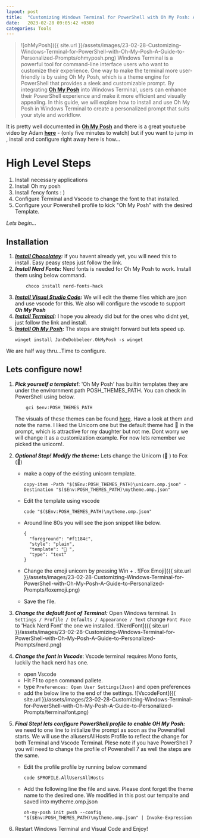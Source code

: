 ```yaml
---
layout: post
title:  "Customizing Windows Terminal for PowerShell with Oh My Posh: A Guide to Personalized Prompts"
date:   2023-02-28 09:05:42 +0300
categories: Tools
---
```

> ![ohMyPosh]({{ site.url }}/assets/images/23-02-28-Customizing-Windows-Terminal-for-PowerShell-with-Oh-My-Posh-A-Guide-to-Personalized-Prompts/ohmyposh.png) Windows Terminal is a powerful tool for command-line interface users who want to customize their experience. One way to make the terminal more user-friendly is by using Oh My Posh, which is a theme engine for PowerShell that provides a sleek and customizable prompt. By integrating **[Oh My Posh](https://ohmyposh.dev/)** into Windows Terminal, users can enhance their PowerShell experience and make it more efficient and visually appealing. In this guide, we will explore how to install and use Oh My Posh in Windows Terminal to create a personalized prompt that suits your style and workflow.

It is pretty well documented in **[Oh My Posh](https://ohmyposh.dev/)**  and there is a great youtuebe video by Adam **[here](https://www.youtube.com/watch?v=OL9Mr4dzIWU)** - (only five minutes to watch) but if you want to jump in , install and configure right away here is how...

# High Level Steps
1. Install necessary  applications
1. Install Oh my posh
1. Install fency fonts : )
1. Configure Terminal and Vscode to change the font to that installed.
1. Configure your Powershell profile to kick "Oh My Posh" with the desired Template.

*Lets begin...*

## Installation
1. ***[Install Chocolatey](https://chocolatey.org/install#individual):*** if you havent already yet, you will need this to install. Easy peasy steps just follow the link.
1. ***Install Nerd Fonts:*** Nerd fonts is needed for Oh My Posh to work. Install them using below command.
    ```
        choco install nerd-fonts-hack
    ```
1. ***[Install Visual Studio Code](https://code.visualstudio.com/download):*** We will edit the theme files which are json and use vscode for this. We also will configure the vscode to support ***Oh My Posh***
1. ***[Install Terminal](https://apps.microsoft.com/store/detail/windows-terminal/9N0DX20HK701?hl=en-us&gl=tr&rtc=1):*** I hope you already did but for the ones who didnt yet, just follow the link and install. 
1. ***[Install Oh My Posh](https://ohmyposh.dev/docs/installation/windows):*** The steps are straight forward but lets speed up.
    ```
    winget install JanDeDobbeleer.OhMyPosh -s winget
    ```

We are half way thru...Time to configure.

## Lets configure now!
1. ***Pick yourself a template!***: 'Oh My Posh' has builtin templates they are under the envirornment path POSH_THEMES_PATH. You can check in PowerShell using below.
    ```
        gci $env:POSH_THEMES_PATH
    ```

    The visuals of these themes can be found [here](https://ohmyposh.dev/docs/themes). Have a look at them and note the name. I liked the Unicorn one but the default theme had 🦄 in the prompt, which is attractive for my daughter but not me.  Dont worry we will change it as a customization example. For now lets remember we picked the unicorn!.

1. ***Optional Step! Modify the theme:*** Lets change the Unicorn (🦄 ) to Fox (🦊) 
    - make a copy of the existing unicorn template. 
        ```
        copy-item -Path "$($Env:POSH_THEMES_PATH)\unicorn.omp.json" -Destination "$($Env:POSH_THEMES_PATH)\mytheme.omp.json"
        ```

    - Edit the template using vscode
        
        ```
        code "$($Env:POSH_THEMES_PATH)\mytheme.omp.json"
        ```
    - Around line 80s you will see the json snippet like below.
        ```
        {
          "foreground": "#f1184c",
          "style": "plain",
          "template": "🦄 ",
          "type": "text"
        }
        ```
    - Change the emoji unicorn by pressing Win + .
        ![Fox Emoji]({{ site.url }}/assets/images/23-02-28-Customizing-Windows-Terminal-for-PowerShell-with-Oh-My-Posh-A-Guide-to-Personalized-Prompts/foxemoji.png)
    - Save the file.
1. ***Change the default font of Terminal:*** Open Windows terminal. `In Settings / Profile / Defaults / Appearance / Text` change `Font Face` to 'Hack Nerd Font' the one we installed.
        ![NerdFont]({{ site.url }}/assets/images/23-02-28-Customizing-Windows-Terminal-for-PowerShell-with-Oh-My-Posh-A-Guide-to-Personalized-Prompts/nerd.png)
1. ***Change the font in Vscode***: Vscode terminal requires  Mono fonts, luckily the hack nerd has one.
    - open Vscode
    - Hit F1 to open command pallete.
    - type `Preferences: Open User Settings(Json)` and open preferences
    - add the below line to the end of the settings. 
        ![VscodeFont]({{ site.url }}/assets/images/23-02-28-Customizing-Windows-Terminal-for-PowerShell-with-Oh-My-Posh-A-Guide-to-Personalized-Prompts/terminalfont.png)
1. ***Final Step! lets configure PowerShell profile to enable OH My Posh:*** we need to one line to initialize the prompt as soon as the PowersHell starts. We will use the allusersAllHosts Profile to reflect the change for both Terminal and Vscode Terminal. Plese note if you have PowerShell 7 you will need to change the profile of Powershell 7 as well the steps are the same.
    - Edit the profile profile by running below command
      ```
      code $PROFILE.AllUsersAllHosts
      ```
    - Add the following line the file and save. Please dont forget the theme name to the desired one. We modified in this post our tempalte and saved into mytheme.omp.json
        ```
        oh-my-posh init pwsh --config "$($Env:POSH_THEMES_PATH)\mytheme.omp.json" | Invoke-Expression
        ```
1. Restart Windows Terminal and Visual Code and Enjoy! 






